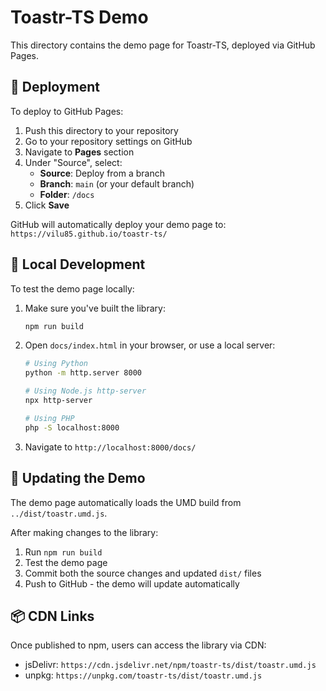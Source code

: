 # Toastr-TS Demo

This directory contains the demo page for Toastr-TS, deployed via GitHub Pages.

## 🚀 Deployment

To deploy to GitHub Pages:

1. Push this directory to your repository
2. Go to your repository settings on GitHub
3. Navigate to **Pages** section
4. Under "Source", select:
   - **Source**: Deploy from a branch
   - **Branch**: `main` (or your default branch)
   - **Folder**: `/docs`
5. Click **Save**

GitHub will automatically deploy your demo page to:
`https://vilu85.github.io/toastr-ts/`

## 📝 Local Development

To test the demo page locally:

1. Make sure you've built the library:
   ```bash
   npm run build
   ```

2. Open `docs/index.html` in your browser, or use a local server:
   ```bash
   # Using Python
   python -m http.server 8000
   
   # Using Node.js http-server
   npx http-server
   
   # Using PHP
   php -S localhost:8000
   ```

3. Navigate to `http://localhost:8000/docs/`

## 🔧 Updating the Demo

The demo page automatically loads the UMD build from `../dist/toastr.umd.js`.

After making changes to the library:
1. Run `npm run build`
2. Test the demo page
3. Commit both the source changes and updated `dist/` files
4. Push to GitHub - the demo will update automatically

## 📦 CDN Links

Once published to npm, users can access the library via CDN:
- jsDelivr: `https://cdn.jsdelivr.net/npm/toastr-ts/dist/toastr.umd.js`
- unpkg: `https://unpkg.com/toastr-ts/dist/toastr.umd.js`
